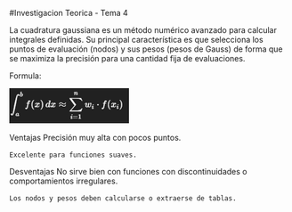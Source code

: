 #Investigacion Teorica - Tema 4

La cuadratura gaussiana es un método numérico avanzado para calcular integrales definidas. Su principal característica es que selecciona los puntos de evaluación (nodos) y sus pesos (pesos de Gauss) de forma que se maximiza la precisión para una cantidad fija de evaluaciones.

Formula:

![alt text](image.png)


Ventajas
    Precisión muy alta con pocos puntos.

    Excelente para funciones suaves.

Desventajas
    No sirve bien con funciones con discontinuidades o comportamientos irregulares.

    Los nodos y pesos deben calcularse o extraerse de tablas.

